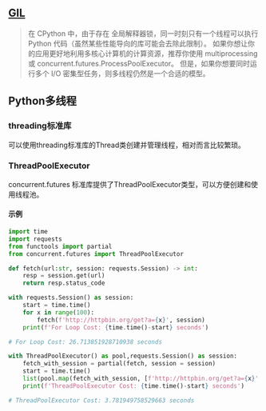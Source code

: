 

## [GIL](https://docs.python.org/zh-cn/3/glossary.html#term-global-interpreter-lock)

> 在 CPython 中，由于存在 全局解释器锁，同一时刻只有一个线程可以执行 Python 代码（虽然某些性能导向的库可能会去除此限制）。 如果你想让你的应用更好地利用多核心计算机的计算资源，推荐你使用 multiprocessing 或 concurrent.futures.ProcessPoolExecutor。 但是，如果你想要同时运行多个 I/O 密集型任务，则多线程仍然是一个合适的模型。

## Python多线程

### threading标准库

可以使用threading标准库的Thread类创建并管理线程，相对而言比较繁琐。

### ThreadPoolExecutor

concurrent.futures 标准库提供了ThreadPoolExecutor类型，可以方便创建和使用线程池。

#### 示例

```python
import time
import requests
from functools import partial
from concurrent.futures import ThreadPoolExecutor

def fetch(url:str, session: requests.Session) -> int:
    resp = session.get(url)
    return resp.status_code

with requests.Session() as session:
    start = time.time()
    for x in range(100):
        fetch(f'http://httpbin.org/get?a={x}', session) 
    print(f'For Loop Cost: {time.time()-start} seconds')

# For Loop Cost: 26.713851928710938 seconds

with ThreadPoolExecutor() as pool,requests.Session() as session:
    fetch_with_session = partial(fetch, session = session)
    start = time.time()
    list(pool.map(fetch_with_session, [f'http://httpbin.org/get?a={x}' for x in range(100)]))
    print(f'ThreadPoolExecutor Cost: {time.time()-start} seconds')

# ThreadPoolExecutor Cost: 3.781949758529663 seconds
```